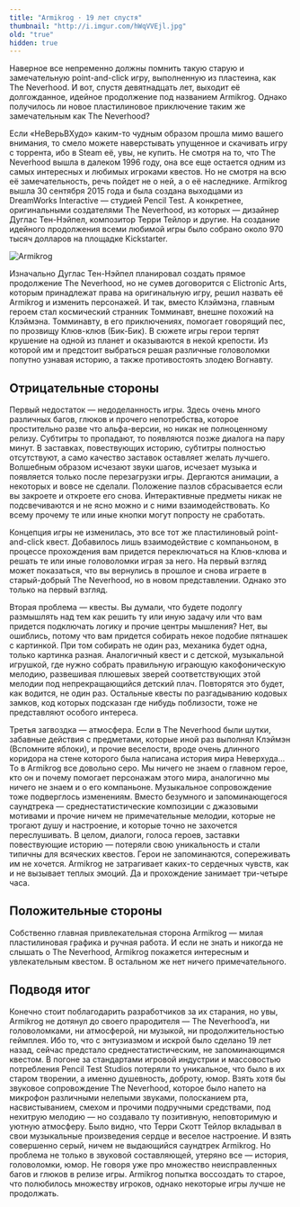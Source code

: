 ```yaml
---
title: "Armikrog · 19 лет спустя"
thumbnail: "http://i.imgur.com/hWqVVEjl.jpg"
old: "true"
hidden: true
---
```


Наверное все непременно должны помнить такую старую и замечательную point-and-click игру, выполненную из пластеина, как The Neverhood. И вот, спустя девятнадцать лет, выходит её долгожданное, идейное продолжение под названием Armikrog. Однако получилось ли новое пластилиновое приключение таким же замечательным как The Neverhood?

Если «НеВерьВХудо» каким-то чудным образом прошла мимо вашего внимания, то смело можете наверстывать упущенное и скачивать игру с торрента, ибо в Steam её, увы, не купить. Не смотря на то, что The Neverhood вышла в далеком 1996 году, она все еще остается одним из самых интересных и любимых игроками квестов. Но не смотря на всю её замечательность, речь пойдет не о ней, а о её наследнике. Armikrog вышла 30 сентября 2015 года и была создана выходцами из DreamWorks Interactive — студией Pencil Test. А конкретнее, оригинальными создателями The Neverhood, из которых — дизайнер Дуглас Тен-Нэйпел, композитор Терри Тейлор и другие. На создание идейного продолжения всеми любимой игры было собрано около 970 тысяч долларов на площадке Kickstarter.

![Armikrog](http://i.imgur.com/hWqVVEj.jpg)

Изначально Дуглас Тен-Нэйпел планировал создать прямое продолжение The Neverhood, но не сумев договорится с Elictronic Arts, которым принадлежат права на оригинальную игру, решил назвать её Armikrog и изменить персонажей. И так, вместо Клэймэна, главным героем стал космический странник Томминавт, внешне похожий на Клэймэна. Томминавту, в его приключениях, помогает говорящий пес, по прозвищу Клюв-клюв (Бик-Бик). В сюжете игры герои терпят крушение на одной из планет и оказываются в некой крепости. Из которой им и предстоит выбраться решая различные головоломки попутно узнавая историю, а также противостоять злодею Вогнавту.

## Отрицательные стороны

Первый недостаток — недоделанность игры. Здесь очень много различных багов, глюков и прочего непотребства, которое простительно разве что альфа-версии, но никак не полноценному релизу. Субтитры то пропадают, то появляются позже диалога на пару минут. В заставках, повествующих историю, субтитры полностью отсутствуют, а само качество заставок оставляет желать лучшего. Волшебным образом исчезают звуки шагов, исчезает музыка и появляется только после перезагрузки игры. Дергаются анимации, а некоторых и вовсе не сделали. Положение пазлов сбрасывается если вы закроете и откроете его снова. Интерактивные предметы никак не подсвечиваются и не ясно можно и с ними взаимодействовать. Ко всему прочему те или иные кнопки могут попросту не сработать.

<p quote>Концепция игры не изменилась, это все тот же пластилиновый point-and-click квест. Добавилось лишь взаимодействие с компаньоном, в процессе прохождения вам придется переключаться на Клюв-клюва и решать те или иные головоломки играя за него. На первый взгляд может показаться, что вы вернулись в прошлое и снова играете в старый-добрый The Neverhood, но в новом представлении. Однако это только на первый взгляд.</p>

Вторая проблема — квесты. Вы думали, что будете подолгу размышлять над тем как решить ту или иную задачу или что вам придется подключать логику и прочие центры мышления? Нет, вы ошиблись, потому что вам придется собирать некое подобие пятнашек с картинкой. При том собирать не один раз, механика будет одна, только картинка разная. Аналогичный квест и с детской, музыкальной игрушкой, где нужно собрать правильную играющую какофоническую мелодию, развешивая плюшевых зверей соответствующих этой мелодии под непрекращающийся детский плач. Повторятся это будет, как водится, не один раз. Остальные квесты по разгадыванию кодовых замков, код которых подсказан где нибудь поблизости, тоже не представляют особого интереса.

Третья загвоздка — атмосфера. Если в The Neverhood были шутки, забавные действия с предметами, которые иной раз выполнял Клэймэн (Вспомните яблоки), и прочие веселости, вроде очень длинного коридора на стене которого была написана история мира Неверхуда… То в Armikrog все довольно серо. Мы ничего не знаем о главном герое, кто он и почему помогает персонажам этого мира, аналогично мы ничего не знаем и о его компаньоне. Музыкальное сопровождение тоже подверглось изменениям. Вместо безумного и запоминающегося саундтрека — среднестатистические композиции с джазовыми мотивами и прочие ничем не примечательные мелодии, которые не трогают душу и настроение, и которые точно не захочется переслушивать. В целом, диалоги, голоса героев, заставки повествующие историю — потеряли свою уникальность и стали типичны для всяческих квестов. Герои не запоминаются, сопереживать им не хочется. Armikrog не затрагивает каких-то сердечных чувств, как и не вызывает теплых эмоций. Да и прохождение занимает три-четыре часа.

## Положительные стороны

Собственно главная привлекательная сторона Armikrog — милая пластилиновая графика и ручная работа. И если не знать и никогда не слышать о The Neverhood, Armikrog покажется интересным и увлекательным квестом. В остальном же нет ничего примечательного.

## Подводя итог

Конечно стоит поблагодарить разработчиков за их старания, но увы, Armikrog не дотянул до своего прародителя — The Neverhood’a, ни головоломками, ни атмосферой, ни музыкой, ни продолжительностью геймплея. Ибо то, что с энтузиазмом и искрой было сделано 19 лет назад, сейчас предстало среднестатистическим, не запоминающимся квестом. В погоне за стандартами игровой индустрии и массовостью потребления Pencil Test Studios потеряли то уникальное, что было в их старом творении, а именно душевность, доброту, юмор. Взять хотя бы звуковое сопровождение The Neverhood, которое было напето на микрофон различными нелепыми звуками, полосканием рта, насвистыванием, смехом и прочими подручными средствами, под нехитрую мелодию — но создавало ту позитивную, неповторимую и уютную атмосферу. Было видно, что Терри Скотт Тейлор вкладывал в свои музыкальные произведения сердце и веселое настроение. И взять совершенно серый, ничем не выдающийся саундтрек Armikrog. Но проблема не только в звуковой составляющей, утеряно все — история, головоломки, юмор. Не говоря уже про множество неисправленных багов и глюков в релизе игры. Armikrog попытка воссоздать то старое, что полюбилось множеству игроков, однако некоторые игры лучше не продолжать.